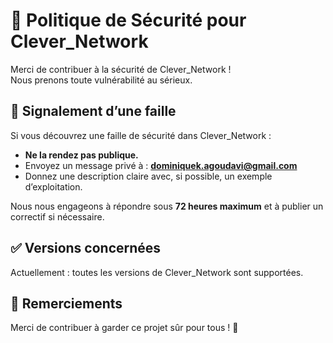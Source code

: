 # 🔐 Politique de Sécurité pour Clever_Network

Merci de contribuer à la sécurité de Clever_Network !  
Nous prenons toute vulnérabilité au sérieux.

## 🚨 Signalement d’une faille

Si vous découvrez une faille de sécurité dans Clever_Network :

- **Ne la rendez pas publique.**
- Envoyez un message privé à : **dominiquek.agoudavi@gmail.com**
- Donnez une description claire avec, si possible, un exemple d’exploitation.

Nous nous engageons à répondre sous **72 heures maximum** et à publier un correctif si nécessaire.

## ✅ Versions concernées

Actuellement : toutes les versions de Clever_Network sont supportées.

## 📢 Remerciements

Merci de contribuer à garder ce projet sûr pour tous ! 🙏
